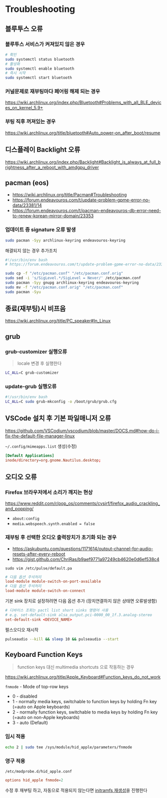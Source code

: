 # Troubleshooting

## 블루투스 오류

### 블루투스 서비스가 켜져있지 않은 경우

```sh
# 확인
sudo systemctl status bluetooth
# 활성화
sudo systemctl enable bluetooth
# 즉시 시작
sudo systemctl start bluetooth
```

### 커널문제로 재부팅마다 페어링 해제 되는 경우

<https://wiki.archlinux.org/index.php/Bluetooth#Problems_with_all_BLE_devices_on_kernel_5.9+>

### 부팅 직후 꺼져있는 경우

<https://wiki.archlinux.org/title/bluetooth#Auto_power-on_after_boot/resume>

## 디스플레이 Backlight 오류

<https://wiki.archlinux.org/index.php/Backlight#Backlight_is_always_at_full_brightness_after_a_reboot_with_amdgpu_driver>

## pacman (eos)

- <https://wiki.archlinux.org/title/Pacman#Troubleshooting>
- <https://forum.endeavouros.com/t/update-problem-gpme-error-no-data/23381/14>
- <https://forum.endeavouros.com/t/pacman-endeavouros-db-error-need-to-renew-korean-mirror-domain/23353>

### 업데이트 중 signature 오류 발생

```sh
sudo pacman -Syy archlinux-keyring endeavouros-keyring
```

해결되지 않는 경우 추가조치

```sh
#!/usr/bin/env bash
# https://forum.endeavouros.com/t/update-problem-gpme-error-no-data/23381/30

sudo cp -f "/etc/pacman.conf" "/etc/pacman.conf.orig"
sudo sed -i 's/SigLevel.*/SigLevel = Never/' /etc/pacman.conf
sudo pacman -Syy gnupg archlinux-keyring endeavouros-keyring
sudo mv -f "/etc/pacman.conf.orig" "/etc/pacman.conf"
sudo pacman -Syu
```

## 종료(재부팅)시 비프음

<https://wiki.archlinux.org/title/PC_speaker#In_Linux>

## grub

### grub-customizer 실행오류

> locale 변경 후 실행한다

```sh
LC_ALL=C grub-customizer
```

### update-grub 실행오류

```sh
#!/usr/bin/env bash
LC_ALL=C sudo grub-mkconfig -o /boot/grub/grub.cfg
```

## VSCode 설치 후 기본 파일매니저 오류

<https://github.com/VSCodium/vscodium/blob/master/DOCS.md#how-do-i-fix-the-default-file-manager-linux>

`~/.config/mimeapps.list` 생성(수정)

```conf
[Default Applications]
inode/directory=org.gnome.Nautilus.desktop;
```

## 오디오 오류

### Firefox 브라우저에서 소리가 깨지는 현상

<https://www.reddit.com/r/pop_os/comments/cvsirf/firefox_audio_crackling_and_popping/>

- `about:config`
- `media.webspeech.synth.enabled = false`

### 재부팅 후 선택한 오디오 출력장치가 초기화 되는 경우

- <https://askubuntu.com/questions/1171614/output-channel-for-audio-resets-after-every-reboot>
- <https://gist.github.com/ChriRas/b9aef9771a97249cb4620e0d6ef538c4>

`sudo vim /etc/pulse/default.pa`

```conf
# 다음 옵션 주석처리
load-module module-switch-on-port-available
# 다음 옵션 주석처리
load-module module-switch-on-connect
```

기본 sink 장치로 설정하려면 다음 옵션 추가 (장치연결하지 않은 상태면 오류발생함)

```conf
# 디바이스 조회는 pactl list short sinks 명령어 사용
# e.g. set-default-sink alsa_output.pci-0000_00_1f.3.analog-stereo
set-default-sink <DEVICE_NAME>
```

펄스오디오 재시작

```bash
pulseaudio --kill && sleep 10 && pulseaudio --start
```

## Keyboard Function Keys

> function keys 대신 multimedia shortcuts 으로 작동하는 경우

<https://wiki.archlinux.org/title/Apple_Keyboard#Function_keys_do_not_work>

`fnmode` - Mode of top-row keys

- 0 - disabled
- 1 - normally media keys, switchable to function keys by holding Fn key (=auto on Apple keyboards)
- 2 - normally function keys, switchable to media keys by holding Fn key (=auto on non-Apple keyboards)
- 3 - auto (Default)

### 임시 적용

```sh
echo 2 | sudo tee /sys/module/hid_apple/parameters/fnmode
```

### 영구 적용

`/etc/modprobe.d/hid_apple.conf`

```conf
options hid_apple fnmode=2
```

수정 후 재부팅 하고, 자동으로 적용되지 않는다면 [initramfs 재생성](https://wiki.archlinux.org/title/Regenerate_the_initramfs)을 진행한다

